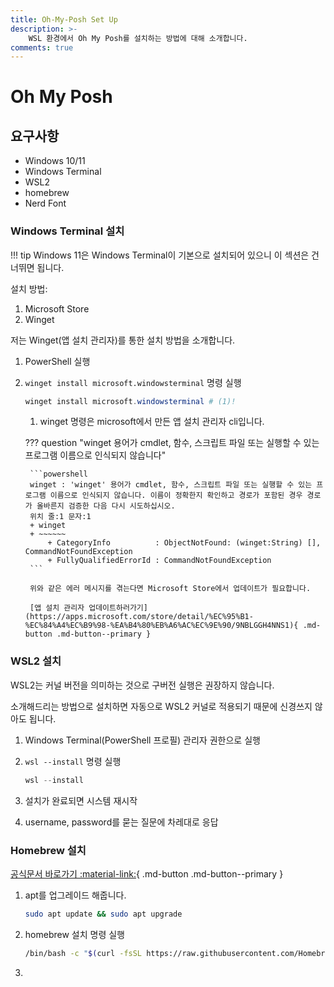 ```yaml
---
title: Oh-My-Posh Set Up
description: >-
    WSL 환경에서 Oh My Posh를 설치하는 방법에 대해 소개합니다.
comments: true
---
```


# Oh My Posh

## 요구사항

- Windows 10/11
- Windows Terminal
- WSL2
- homebrew
- Nerd Font

### Windows Terminal 설치

!!! tip
    Windows 11은 Windows Terminal이 기본으로 설치되어 있으니 이 섹션은 건너뛰면 됩니다.

설치 방법:

1. Microsoft Store
2. Winget

저는 Winget(앱 설치 관리자)를 통한 설치 방법을 소개합니다.

1. PowerShell 실행
2. `winget install microsoft.windowsterminal` 명령 실행

    ```powershell
    winget install microsoft.windowsterminal # (1)!
    ```

    1. winget 명령은 microsoft에서 만든 앱 설치 관리자 cli입니다.

    ??? question "winget 용어가 cmdlet, 함수, 스크립트 파일 또는 실행할 수 있는 프로그램 이름으로 인식되지 않습니다"

        ```powershell
        winget : 'winget' 용어가 cmdlet, 함수, 스크립트 파일 또는 실행할 수 있는 프로그램 이름으로 인식되지 않습니다. 이름이 정확한지 확인하고 경로가 포함된 경우 경로가 올바른지 검증한 다음 다시 시도하십시오.
        위치 줄:1 문자:1
        + winget
        + ~~~~~~
            + CategoryInfo          : ObjectNotFound: (winget:String) [], CommandNotFoundException
            + FullyQualifiedErrorId : CommandNotFoundException
        ```

        위와 같은 에러 메시지를 겪는다면 Microsoft Store에서 업데이트가 필요합니다.

        [앱 설치 관리자 업데이트하러가기](https://apps.microsoft.com/store/detail/%EC%95%B1-%EC%84%A4%EC%B9%98-%EA%B4%80%EB%A6%AC%EC%9E%90/9NBLGGH4NNS1){ .md-button .md-button--primary }

### WSL2 설치

WSL2는 커널 버전을 의미하는 것으로 구버전 실행은 권장하지 않습니다.

소개해드리는 방법으로 설치하면 자동으로 WSL2 커널로 적용되기 때문에 신경쓰지 않아도 됩니다.

1. Windows Terminal(PowerShell 프로필) 관리자 권한으로 실행
2. `wsl --install` 명령 실행

    ```powershell
    wsl --install
    ```

3. 설치가 완료되면 시스템 재시작
4. username, password를 묻는 질문에 차레대로 응답

### Homebrew 설치

[공식문서 바로가기 :material-link:](https://brew.sh/index_ko){ .md-button .md-button--primary }

1. apt를 업그레이드 해줍니다.

    ```bash
    sudo apt update && sudo apt upgrade
    ```

2. homebrew 설치 명령 실행

    ```bash
    /bin/bash -c "$(curl -fsSL https://raw.githubusercontent.com/Homebrew/install/HEAD/install.sh)"
    ```

3. 